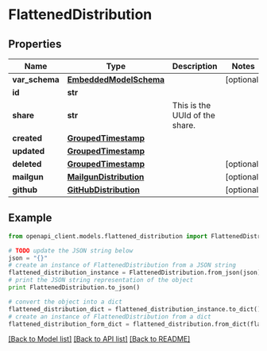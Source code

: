 # FlattenedDistribution


## Properties
Name | Type | Description | Notes
------------ | ------------- | ------------- | -------------
**var_schema** | [**EmbeddedModelSchema**](EmbeddedModelSchema.md) |  | [optional] 
**id** | **str** |  | 
**share** | **str** | This is the UUId of the share. | 
**created** | [**GroupedTimestamp**](GroupedTimestamp.md) |  | 
**updated** | [**GroupedTimestamp**](GroupedTimestamp.md) |  | 
**deleted** | [**GroupedTimestamp**](GroupedTimestamp.md) |  | [optional] 
**mailgun** | [**MailgunDistribution**](MailgunDistribution.md) |  | [optional] 
**github** | [**GitHubDistribution**](GitHubDistribution.md) |  | [optional] 

## Example

```python
from openapi_client.models.flattened_distribution import FlattenedDistribution

# TODO update the JSON string below
json = "{}"
# create an instance of FlattenedDistribution from a JSON string
flattened_distribution_instance = FlattenedDistribution.from_json(json)
# print the JSON string representation of the object
print FlattenedDistribution.to_json()

# convert the object into a dict
flattened_distribution_dict = flattened_distribution_instance.to_dict()
# create an instance of FlattenedDistribution from a dict
flattened_distribution_form_dict = flattened_distribution.from_dict(flattened_distribution_dict)
```
[[Back to Model list]](../README.md#documentation-for-models) [[Back to API list]](../README.md#documentation-for-api-endpoints) [[Back to README]](../README.md)


